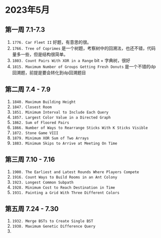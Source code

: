 # 2023年5月

## 第一周 7.1-7.3

1. `1776. Car Fleet II` 好题，有意思的很。
2. `1766. Tree of Coprimes` 是一个树题，考察树中的回溯法，也还不错，代码量多一些，但是结构很简单。
3. `1803. Count Pairs With XOR in a Range` bit + 字典树，很好
4. `1815. Maximum Number of Groups Getting Fresh Donuts` 是一个不错的dp回溯题，前提是要会转化到dp回溯题目


## 第二周 7.4 - 7.9
1. `1840. Maximum Building Height`
2. `1847. Closest Room`
3. `1851. Minimum Interval to Include Each Query`
4. `1857. Largest Color Value in a Directed Graph`
5. `1862. Sum of Floored Pairs`
6. `1866. Number of Ways to Rearrange Sticks With K Sticks Visible`
7. `1872. Stone Game VIII`
8. `1879. Minimum XOR Sum of Two Arrays`
9. `1883. Minimum Skips to Arrive at Meeting On Time`


## 第三周 7.10 - 7.16
1. `1900. The Earliest and Latest Rounds Where Players Compete`
2. `1916. Count Ways to Build Rooms in an Ant Colony`
3. `1923. Longest Common Subpath`
4. `1928. Minimum Cost to Reach Destination in Time`
5. `1931. Painting a Grid With Three Different Colors`

## 第五周 7.24 - 7.30
1. `1932. Merge BSTs to Create Single BST`
2. `1938. Maximum Genetic Difference Query`
3. 